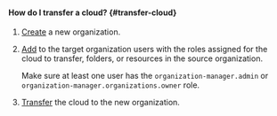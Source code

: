 #### How do I transfer a cloud? {#transfer-cloud}

1. [Create](../organization/operations/enable-org.md) a new organization.
1. [Add](../organization/operations/add-account.md) to the target organization users with the roles assigned for the cloud to transfer, folders, or resources in the source organization.

    Make sure at least one user has the `organization-manager.admin` or `organization-manager.organizations.owner` role.

1. [Transfer](../resource-manager/operations/cloud/change-organization.md) the cloud to the new organization.